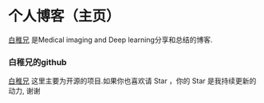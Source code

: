 # 个人博客（主页）

[白稚兄](http://xujingxu.cn/) 是Medical imaging and Deep learning分享和总结的博客.

### 白稚兄的github

[白稚兄](https://github.com/xujingxu/) 这里主要为开源的项目.如果你也喜欢请 Star ，你的 Star 是我持续更新的动力, 谢谢
 
